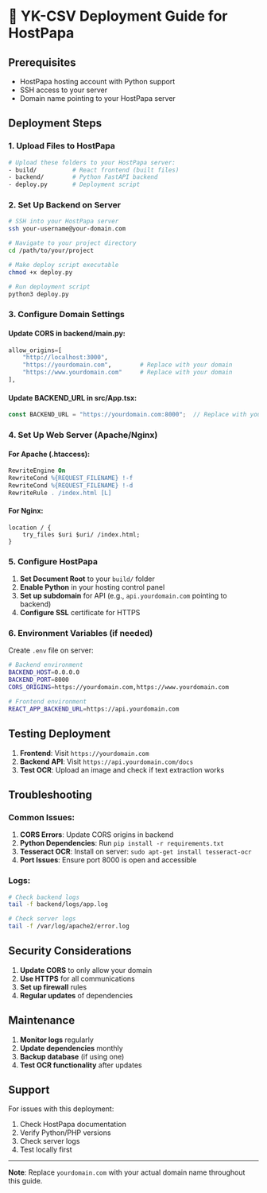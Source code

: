 # 🚀 YK-CSV Deployment Guide for HostPapa

## Prerequisites
- HostPapa hosting account with Python support
- SSH access to your server
- Domain name pointing to your HostPapa server

## Deployment Steps

### 1. Upload Files to HostPapa
```bash
# Upload these folders to your HostPapa server:
- build/          # React frontend (built files)
- backend/        # Python FastAPI backend
- deploy.py       # Deployment script
```

### 2. Set Up Backend on Server
```bash
# SSH into your HostPapa server
ssh your-username@your-domain.com

# Navigate to your project directory
cd /path/to/your/project

# Make deploy script executable
chmod +x deploy.py

# Run deployment script
python3 deploy.py
```

### 3. Configure Domain Settings

#### Update CORS in backend/main.py:
```python
allow_origins=[
    "http://localhost:3000",
    "https://yourdomain.com",        # Replace with your domain
    "https://www.yourdomain.com"     # Replace with your domain
],
```

#### Update BACKEND_URL in src/App.tsx:
```typescript
const BACKEND_URL = "https://yourdomain.com:8000";  // Replace with your domain
```

### 4. Set Up Web Server (Apache/Nginx)

#### For Apache (.htaccess):
```apache
RewriteEngine On
RewriteCond %{REQUEST_FILENAME} !-f
RewriteCond %{REQUEST_FILENAME} !-d
RewriteRule . /index.html [L]
```

#### For Nginx:
```nginx
location / {
    try_files $uri $uri/ /index.html;
}
```

### 5. Configure HostPapa

1. **Set Document Root** to your `build/` folder
2. **Enable Python** in your hosting control panel
3. **Set up subdomain** for API (e.g., `api.yourdomain.com` pointing to backend)
4. **Configure SSL** certificate for HTTPS

### 6. Environment Variables (if needed)

Create `.env` file on server:
```bash
# Backend environment
BACKEND_HOST=0.0.0.0
BACKEND_PORT=8000
CORS_ORIGINS=https://yourdomain.com,https://www.yourdomain.com

# Frontend environment
REACT_APP_BACKEND_URL=https://api.yourdomain.com
```

## Testing Deployment

1. **Frontend**: Visit `https://yourdomain.com`
2. **Backend API**: Visit `https://api.yourdomain.com/docs`
3. **Test OCR**: Upload an image and check if text extraction works

## Troubleshooting

### Common Issues:

1. **CORS Errors**: Update CORS origins in backend
2. **Python Dependencies**: Run `pip install -r requirements.txt`
3. **Tesseract OCR**: Install on server: `sudo apt-get install tesseract-ocr`
4. **Port Issues**: Ensure port 8000 is open and accessible

### Logs:
```bash
# Check backend logs
tail -f backend/logs/app.log

# Check server logs
tail -f /var/log/apache2/error.log
```

## Security Considerations

1. **Update CORS** to only allow your domain
2. **Use HTTPS** for all communications
3. **Set up firewall** rules
4. **Regular updates** of dependencies

## Maintenance

1. **Monitor logs** regularly
2. **Update dependencies** monthly
3. **Backup database** (if using one)
4. **Test OCR functionality** after updates

## Support

For issues with this deployment:
1. Check HostPapa documentation
2. Verify Python/PHP versions
3. Check server logs
4. Test locally first

---
**Note**: Replace `yourdomain.com` with your actual domain name throughout this guide.
